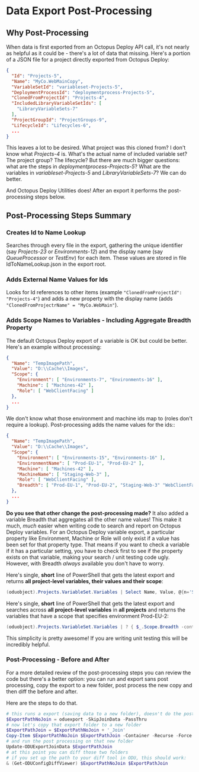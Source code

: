
# Data Export Post-Processing

## Why Post-Processing
When data is first exported from an Octopus Deploy API call, it's not nearly as helpful as it could be - there's a lot of data that missing.  Here's a portion of a JSON file for a project directly exported from Octopus Deploy:

```JSON
{
  "Id": "Projects-5",
  "Name": "MyCo.WebMainCopy",
  "VariableSetId": "variableset-Projects-5",
  "DeploymentProcessId": "deploymentprocess-Projects-5",
  "ClonedFromProjectId": "Projects-4",
  "IncludedLibraryVariableSetIds": [
    "LibraryVariableSets-7"
  ],
  "ProjectGroupId": "ProjectGroups-9",
  "LifecycleId": "Lifecycles-6",
  ...
}
```

This leaves a lot to be desired.  What project was this cloned from?  I don't know what *Projects-4* is.  What's the actual name of included variable set?  The project group?  The lifecycle?  But there are much bigger questions: what are the steps in *deploymentprocess-Projects-5*?  What are the variables in *variableset-Projects-5* and *LibraryVariableSets-7*?  We can do better.

And Octopus Deploy Utilities does!  After an export it performs the post-processing steps below.

## Post-Processing Steps Summary

### Creates Id to Name Lookup
Searches through every file in the export, gathering the unique identifier (say *Projects-23* or *Environments-12*) and the display name (say *QueueProcessor* or *TestEnv*) for each item.  These values are stored in file IdToNameLookup.json in the export root.

### Adds External Name Values for Ids
Looks for Id references to other items (example ```"ClonedFromProjectId": "Projects-4"```) and adds a new property with the display name (adds ```"ClonedFromProjectrName" = "MyCo.WebMain"```).

### Adds Scope Names to Variables - Including Aggregate Breadth Property
The default Octopus Deploy export of a variable is OK but could be better.  Here's an example without processing:
```JSON
{
  "Name": "TempImagePath",
  "Value": "D:\\Cache\\Images",
  "Scope": {
    "Environment": [ "Environments-7", "Environments-16" ],
    "Machine": [ "Machines-42" ],
    "Role": [ "WebClientFacing" ]
  },
  ...
}
```

We don't know what those environment and machine ids map to (roles don't require a lookup).  Post-processing adds the name values for the ids::

```JSON
{
  "Name": "TempImagePath",
  "Value": "D:\\Cache\\Images",
  "Scope": {
    "Environment": [ "Environments-15", "Environments-16" ],
    "EnvironmentName": [ "Prod-EU-1", "Prod-EU-2" ],
    "Machine": [ "Machines-42" ],
    "MachineName": [ "Staging-Web-3" ],
    "Role": [ "WebClientFacing" ],
    "Breadth": [ "Prod-EU-1", "Prod-EU-2", "Staging-Web-3" "WebClientFacing", ]
  },
  ...
}
```

**Do you see that other change the post-processing made?**  It also added a variable Breadth that aggregates all the other name values!  This make it much, *much* easier when writing code to search and report on Octopus Deploy variables.  For an Octopus Deploy variable export, a particular property like Environment, Machine or Role will only exist if a value has been set for that property type.  That means if you want to check a variable if it has a particular setting, you have to check first to see if the property exists on that variable, making your search / unit testing code ugly.  However, with Breadth *always* available you don't have to worry.

Here's single, **short** line of PowerShell that gets the latest export and returns **all project-level variables, their values and their scope**:
```PowerShell
(oduobject).Projects.VariableSet.Variables | Select Name, Value, @{n='Scope'; e = { $_.Scope.Breadth } }
```

Here's single, **short** line of PowerShell that gets the latest export and searches across **all project-level variables** in **all projects** and returns the variables that have a scope that specifies environment Prod-EU-2:
```PowerShell
(oduobject).Projects.VariableSet.Variables | ? { $_.Scope.Breadth -contains "Prod-EU-2" }
```
This simplicity is pretty awesome!  If you are writing unit testing this will be incredibly helpful.











### Post-Processing - Before and After

For a more detailed review of the post-processing steps you can review the code but there's a better option: you can run and export sans post processing, copy the export to a new folder, post process the new copy and then diff the before and after.

Here are the steps to do that.

```PowerShell
# this runs a export (saving data to a new folder), doesn't do the post processing on it and returns the path of the export
$ExportPathNoJoin = oduexport -SkipJoinData -PassThru
# now let's copy that export folder to a new folder
$ExportPathJoin = $ExportPathNoJoin + '_Join' 
Copy-Item $ExportPathNoJoin $ExportPathJoin -Container -Recurse -Force
# and run the post processing on that new folder
Update-ODUExportJoinData $ExportPathJoin
# at this point you can diff those two folders
# if you set up the path to your diff tool in ODU, this should work:
& (Get-ODUConfigDiffViewer) $ExportPathNoJoin $ExportPathJoin
```
